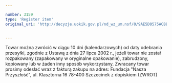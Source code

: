 ```yaml
---

number: 3159
type: 'Register item'
original_uri: 'http://decyzje.uokik.gov.pl/nd_wz_um.nsf/0/9AE5D0575ACBB7EBC12579F80048F409?OpenDocument'


---
```


Towar można zwrócić w ciągu 10 dni (kalendarzowych) od daty odebrania przesyłki, zgodnie z Ustawą z dnia 27 lipca 2002 r., jeżeli towar nie został rozpakowany (zapakowany w oryginalne opakowanie), zabrudzony, kopiowany lub w żaden inny sposób wykorzystany. Zwracany towar prosimy odesłać wraz z fakturą zakupu na adres: Fundacja "Nasza Przyszłość", ul. Klasztorna 16 78-400 Szczecinek z dopiskiem (ZWROT)
